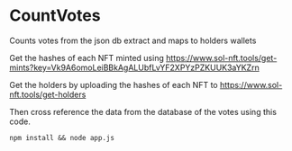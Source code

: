 # CountVotes
Counts votes from the json db extract and maps to holders wallets

Get the hashes of each NFT minted using
https://www.sol-nft.tools/get-mints?key=Vk9A6omoLeiBBkAgALUbfLvYF2XPYzPZKUUK3aYKZrn

Get the holders by uploading the hashes of each NFT to 
https://www.sol-nft.tools/get-holders

Then cross reference the data from the database of the votes using this code.

`npm install && node app.js`
